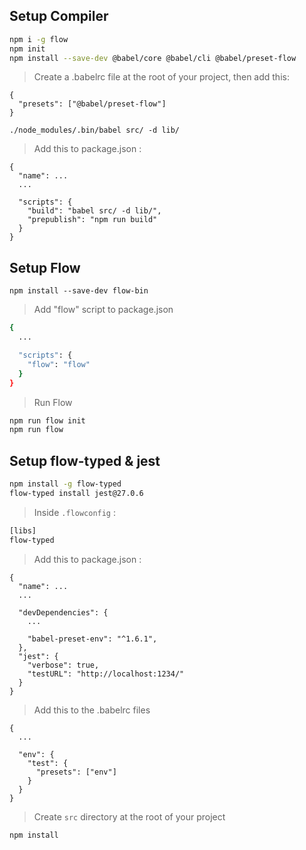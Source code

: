 ## Setup Compiler

```sh
npm i -g flow
npm init
npm install --save-dev @babel/core @babel/cli @babel/preset-flow
```

> Create a .babelrc file at the root of your project, then add this:

```
{
  "presets": ["@babel/preset-flow"]
}
```

```
./node_modules/.bin/babel src/ -d lib/
```

> Add this to package.json :

```
{
  "name": ...
  ...

  "scripts": {
    "build": "babel src/ -d lib/",
    "prepublish": "npm run build"
  }
}
```

## Setup Flow

```
npm install --save-dev flow-bin
```

> Add "flow" script to package.json

```sh
{
  ...

  "scripts": {
    "flow": "flow"
  }
}
```

> Run Flow

```sh
npm run flow init
npm run flow
```

## Setup flow-typed & jest

```sh
npm install -g flow-typed
flow-typed install jest@27.0.6
```

> Inside `.flowconfig` :

```sh
[libs]
flow-typed
```

> Add this to package.json :

```
{
  "name": ...
  ...

  "devDependencies": {
    ...

    "babel-preset-env": "^1.6.1",
  },
  "jest": {
    "verbose": true,
    "testURL": "http://localhost:1234/"
  }
}
```

> Add this to the .babelrc files
```
{
  ...

  "env": {
    "test": {
      "presets": ["env"]
    }
  }
}
```

> Create `src` directory at the root of your project

```
npm install
```
